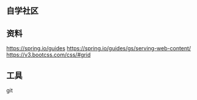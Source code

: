 ## 自学社区

## 资料
https://spring.io/guides
https://spring.io/guides/gs/serving-web-content/
https://v3.bootcss.com/css/#grid
 
## 工具
git
